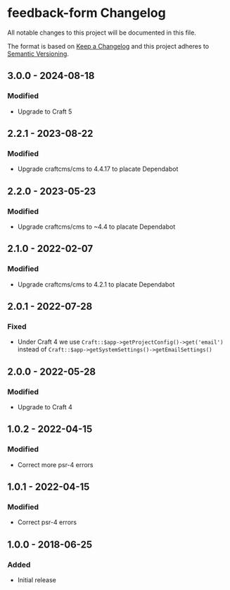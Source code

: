 # feedback-form Changelog

All notable changes to this project will be documented in this file.

The format is based on [Keep a Changelog](http://keepachangelog.com/) and this project adheres to [Semantic Versioning](http://semver.org/).

## 3.0.0 - 2024-08-18
### Modified
- Upgrade to Craft 5

## 2.2.1 - 2023-08-22
### Modified
- Upgrade craftcms/cms to 4.4.17 to placate Dependabot

## 2.2.0 - 2023-05-23
### Modified
- Upgrade craftcms/cms to ~4.4 to placate Dependabot

## 2.1.0 - 2022-02-07
### Modified
- Upgrade craftcms/cms to 4.2.1 to placate Dependabot

## 2.0.1 - 2022-07-28
### Fixed
- Under Craft 4 we use `Craft::$app->getProjectConfig()->get('email')` instead of `Craft::$app->getSystemSettings()->getEmailSettings()`

## 2.0.0 - 2022-05-28
### Modified
- Upgrade to Craft 4

## 1.0.2 - 2022-04-15
### Modified
- Correct more psr-4 errors

## 1.0.1 - 2022-04-15
### Modified
- Correct psr-4 errors

## 1.0.0 - 2018-06-25
### Added
- Initial release
